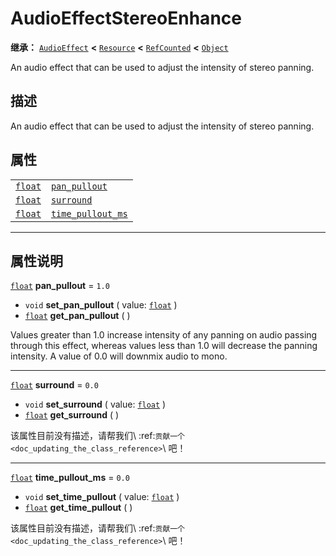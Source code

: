 <!-- ⚠ 请勿编辑本文件 ⚠ -->
<!-- 本文档使用脚本从 WeDot 引擎源码仓库生成。 -->
<!-- 生成脚本：https://github.com/WeDot-Engine/WeDot/tree/4.3/doc/tools/make_md.py； -->
<!-- 原文件：https://github.com/WeDot-Engine/WeDot/tree/4.3/doc/classes/AudioEffectStereoEnhance.xml。 -->

<div id="_class_audioeffectstereoenhance"></div>

# AudioEffectStereoEnhance

**继承：** [`AudioEffect`](class_audioeffect.md) **<** [`Resource`](class_resource.md) **<** [`RefCounted`](class_refcounted.md) **<** [`Object`](class_object.md)

An audio effect that can be used to adjust the intensity of stereo panning.

## 描述

An audio effect that can be used to adjust the intensity of stereo panning.

## 属性

|||
|:-:|:--|
| [`float`](class_float.md) | [`pan_pullout`](#class_audioeffectstereoenhance_property_pan_pullout)         | ``1.0`` |
| [`float`](class_float.md) | [`surround`](#class_audioeffectstereoenhance_property_surround)               | ``0.0`` |
| [`float`](class_float.md) | [`time_pullout_ms`](#class_audioeffectstereoenhance_property_time_pullout_ms) | ``0.0`` |

<!-- rst-class:: classref-section-separator -->

---

## 属性说明

<div id="_class_audioeffectstereoenhance_property_pan_pullout"></div>

[`float`](class_float.md) **pan_pullout** = ``1.0`` <div id="class_audioeffectstereoenhance_property_pan_pullout"></div>

- `void` **set_pan_pullout** ( value: [`float`](class_float.md) )
- [`float`](class_float.md) **get_pan_pullout** ( )

Values greater than 1.0 increase intensity of any panning on audio passing through this effect, whereas values less than 1.0 will decrease the panning intensity. A value of 0.0 will downmix audio to mono.

<!-- rst-class:: classref-item-separator -->

---

<div id="_class_audioeffectstereoenhance_property_surround"></div>

[`float`](class_float.md) **surround** = ``0.0`` <div id="class_audioeffectstereoenhance_property_surround"></div>

- `void` **set_surround** ( value: [`float`](class_float.md) )
- [`float`](class_float.md) **get_surround** ( )

该属性目前没有描述，请帮我们\ :ref:`贡献一个 <doc_updating_the_class_reference>`\ 吧！

<!-- rst-class:: classref-item-separator -->

---

<div id="_class_audioeffectstereoenhance_property_time_pullout_ms"></div>

[`float`](class_float.md) **time_pullout_ms** = ``0.0`` <div id="class_audioeffectstereoenhance_property_time_pullout_ms"></div>

- `void` **set_time_pullout** ( value: [`float`](class_float.md) )
- [`float`](class_float.md) **get_time_pullout** ( )

该属性目前没有描述，请帮我们\ :ref:`贡献一个 <doc_updating_the_class_reference>`\ 吧！

[^virtual]: 本方法通常需要用户覆盖才能生效。
[^const]: 本方法无副作用，不会修改该实例的任何成员变量。
[^vararg]: 本方法除了能接受在此处描述的参数外，还能够继续接受任意数量的参数。
[^constructor]: 本方法用于构造某个类型。
[^static]: 调用本方法无需实例，可直接使用类名进行调用。
[^operator]: 本方法描述的是使用本类型作为左操作数的有效运算符。
[^bitfield]: 这个值是由下列位标志构成位掩码的整数。
[^void]: 无返回值。
